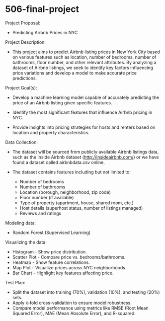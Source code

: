 # 506-final-project

Project Proposal: 
 - Predicting Airbnb Prices in NYC

Project Description: 
 - This project aims to predict Airbnb listing prices in New York City based on various features such as location, number of bedrooms, number of bathrooms, floor number, and other relevant attributes. By analyzing a dataset of Airbnb listings, we seek to identify key factors influencing price variations and develop a model to make accurate price predictions.

Project Goal(s):
 - Develop a machine learning model capable of accurately predicting the price of an Airbnb listing given specific features.

 - Identify the most significant features that influence Airbnb pricing in NYC.

 - Provide insights into pricing strategies for hosts and renters based on location and property characteristics.

Data Collection:
 - The dataset will be sourced from publicly available Airbnb listings data, such as the Inside Airbnb dataset (http://insideairbnb.com/) or we have found a dataset called airbnbdata.csv online.

 - The dataset contains features including but not limited to:
    - Number of bedrooms
    - Number of bathrooms
    - Location (borough, neighborhood, zip code)
    - Floor number (if available)
    - Type of property (apartment, house, shared room, etc.)
    - Host details (superhost status, number of listings managed)
    - Reviews and ratings

Modeling data:
 - Random Forest (Supervised Learning) 

Visualizing the data: 
 - Histogram - Show price distribution.
 - Scatter Plot - Compare price vs. bedrooms/bathrooms.
 - Heatmap - Show feature correlations.
 - Map Plot - Visualize prices across NYC neighborhoods.
 - Bar Chart - Highlight key features affecting price.

Test Plan:
 - Split the dataset into training (70%), validation (10%), and testing (20%) sets.
 - Apply k-fold cross-validation to ensure model robustness.
 - Compare model performance using metrics like RMSE (Root Mean Squared Error), MAE (Mean Absolute Error), and R-squared.

